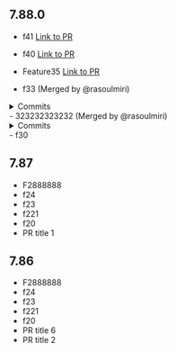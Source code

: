 ## 7.88.0
- f41 [Link to PR](https://github.com/rasoulmiri/PRTest/pull/28)

- f40 [Link to PR](https://github.com/rasoulmiri/PRTest/pull/27)

- Feature35 [Link to PR](https://github.com/rasoulmiri/PRTest/pull/23)
- f33 (Merged by @rasoulmiri)
<details><summary>Commits</summary>

</details>
- 323232323232 (Merged by @rasoulmiri)
<details><summary>Commits</summary>

</details>
- f30

## 7.87
- F2888888
- f24
- f23
- f221
- f20
- PR title 1

## 7.86
- F2888888
- f24
- f23
- f221
- f20
- PR title 6
- PR title 2
